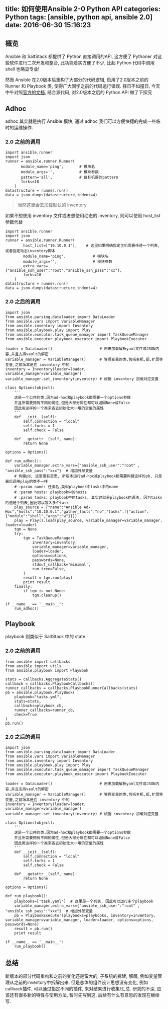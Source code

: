 title: 如何使用Ansible 2-0 Python API
categories: Python
tags: [ansible, python api, ansible 2.0]
date: 2016-06-30 15:16:23
---
## 概览
Ansible 和 SaltStack 都提供了 Python 直接调用的API, 这方便了 Pythoner 对这些软件进行二次开发和整合, 此功能着实方便了不少, 比起 Python 代码中调用 shell 也略显专业!

然而 Ansible 在2.0版本后重构了大部分的代码逻辑, 启用了2.0版本之前的 Runner 和 Playbook 类, 使得广大同学之前的代码运行错误. 择日不如撞日, 今天中午对照[官方的文档](http://docs.ansible.com/ansible/developing_api.html#python-api-2-0), 结合源代码, 对2.0版本之后的 Python API 做了下探究<!--more-->

## Adhoc
adhoc 其实就是执行 Ansible 模块, 通过 adhoc 我们可以方便快捷的完成一些临时的运维操作.

### 2.0 之前的调用
```
import ansible.runner
import json
runner = ansible.runner.Runner(
       module_name='ping',       # 模块名
       module_args='',           # 模块参数
       pattern='all',            # 目标机器的pattern
       forks=10             
    )
datastructure = runner.run()
data = json.dumps(datastructure,indent=4)
```
> 当然这里会去加载默认的 inventory

如果不想使用 inventory 文件或者想使用动态的 inventory, 则可以使用 host_list 参数代替
```
import ansible.runner
import json
runner = ansible.runner.Runner(
        host_list=["10.10.0.1"],    # 这里如果明确指定主机需要传递一个列表, 或者指定动态inventory脚本
        module_name='ping',            # 模块名
        module_args='',                # 模块参数
        extra_vars={"ansible_ssh_user":"root","ansible_ssh_pass":"xx"},
        forks=10
    )
datastructure = runner.run()
data = json.dumps(datastructure,indent=4)
```

### 2.0 之后的调用
```
import json
from ansible.parsing.dataloader import DataLoader
from ansible.vars import VariableManager
from ansible.inventory import Inventory
from ansible.playbook.play import Play
from ansible.executor.task_queue_manager import TaskQueueManager
from ansible.executor.playbook_executor import PlaybookExecutor

loader = DataLoader()                     # 用来加载解析yaml文件或JSON内容,并且支持vault的解密
variable_manager = VariableManager()      # 管理变量的类,包括主机,组,扩展等变量,之前版本是在 inventory 中的
inventory = Inventory(loader=loader, variable_manager=variable_manager)
variable_manager.set_inventory(inventory) # 根据 inventory 加载对应变量

class Options(object):
    '''
    这是一个公共的类,因为ad-hoc和playbook都需要一个options参数
    并且所需要拥有不同的属性,但是大部分属性都可以返回None或False
    因此用这样的一个类来省去初始化大一堆的空值的属性
    '''
    def __init__(self):
        self.connection = "local"  
        self.forks = 1
        self.check = False

    def __getattr__(self, name):
        return None

options = Options()

def run_adhoc():
    variable_manager.extra_vars={"ansible_ssh_user":"root" , "ansible_ssh_pass":"xxx"}  # 增加外部变量
    # 构建pb, 这里很有意思, 新版本运行ad-hoc或playbook都需要构建这样的pb, 只是最后调用play的类不一样
    # :param name: 任务名,类似playbook中tasks中的name
    # :param hosts: playbook中的hosts
    # :param tasks: playbook中的tasks, 其实这就是playbook的语法, 因为tasks的值是个列表,因此可以写入多个task
    play_source = {"name":"Ansible Ad-Hoc","hosts":"10.10.0.1","gather_facts":"no","tasks":[{"action":{"module":"shell","args":"w"}}]}
    play = Play().load(play_source, variable_manager=variable_manager, loader=loader)
    tqm = None
    try:
        tqm = TaskQueueManager(
            inventory=inventory,
            variable_manager=variable_manager,
            loader=loader,
            options=options,
            passwords=None,
            stdout_callback='minimal',
            run_tree=False,
        )
        result = tqm.run(play)
        print result
    finally:
        if tqm is not None:
            tqm.cleanup()

if __name__ == '__main__':
    run_adhoc()
```

## Playbook
playbook 则类似于 SaltStack 中的 state

### 2.0 之前的调用
```
from ansible import callbacks
from ansible import utils
from ansible.playbook import PlayBook

stats = callbacks.AggregateStats()
callback = callbacks.PlaybookCallbacks()
runner_callbacks = callbacks.PlaybookRunnerCallbacks(stats)
pb = ansible.playbook.PlayBook(
    playbook="tasks.yml",
    stats=stats,
    callbacks=playbook_cb,
    runner_callbacks=runner_cb,
    check=True
)
pb.run()
```

### 2.0 之后的调用
```
import json
from ansible.parsing.dataloader import DataLoader
from ansible.vars import VariableManager
from ansible.inventory import Inventory
from ansible.playbook.play import Play
from ansible.executor.task_queue_manager import TaskQueueManager
from ansible.executor.playbook_executor import PlaybookExecutor

loader = DataLoader()                     # 用来加载解析yaml文件或JSON内容,并且支持vault的解密
variable_manager = VariableManager()      # 管理变量的类,包括主机,组,扩展等变量,之前版本是在 inventory 中的
inventory = Inventory(loader=loader, variable_manager=variable_manager)
variable_manager.set_inventory(inventory) # 根据 inventory 加载对应变量

class Options(object):
    '''
    这是一个公共的类,因为ad-hoc和playbook都需要一个options参数
    并且所需要拥有不同的属性,但是大部分属性都可以返回None或False
    因此用这样的一个类来省去初始化大一堆的空值的属性
    '''
    def __init__(self):
        self.connection = "local"  
        self.forks = 1
        self.check = False

    def __getattr__(self, name):
        return None

options = Options()

def run_playbook():
    playbooks=['task.yaml']  # 这里是一个列表, 因此可以运行多个playbook
    variable_manager.extra_vars={"ansible_ssh_user":"root" , "ansible_ssh_pass":"xxx"}  # 增加外部变量
    pb = PlaybookExecutor(playbooks=playbooks, inventory=inventory, variable_manager=variable_manager, loader=loader, options=options, passwords=None)
    result = pb.run()
    print result

if __name__ == '__main__':
    run_playbook()
```

## 总结
新版本的部分代码重构和之前的变化还是蛮大的, 子系统的拆建, 解耦, 例如变量管理从之前的inventory中拆解出来. 但是总体的组件设计思想没有变化, 例如callback插件, 可以通过指定不同的插件, 来对结果进行收集/汇总.
研究的不深, 应该还有很多新的特性与使用方法, 暂时先写到这, 后续有什么有意思的发现在继续写.









</br>
